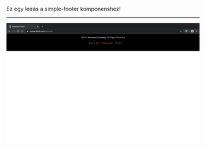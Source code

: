Ez egy leírás  a simple-footer komponenshez!
<hr>

![Image of simple-footer](https://raw.githubusercontent.com/kovacsmarkakos/my-components/master/footers/simple-footer/simple-footer.png?token=APPHQVNK2EYHVRNCQNNY5CC6XUHHC)
